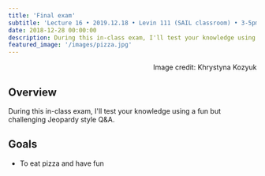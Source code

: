 ```yaml
---
title: 'Final exam'
subtitle: 'Lecture 16 • 2019.12.18 • Levin 111 (SAIL classroom) • 3-5pm'
date: 2018-12-28 00:00:00
description: During this in-class exam, I'll test your knowledge using a fun but challenging Jeopardy style Q&A (and we'll eat pizza!). 
featured_image: '/images/pizza.jpg'
---
```


<div style="text-align: right"> Image credit: Khrystyna Kozyuk </div>


## Overview

During this in-class exam, I'll test your knowledge using a fun but challenging Jeopardy style Q&A. 

## Goals

* To eat pizza and have fun

